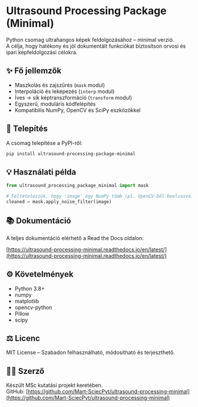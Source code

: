 # Ultrasound Processing Package (Minimal)

Python csomag ultrahangos képek feldolgozásához – minimal verzió.  
A célja, hogy hatékony és jól dokumentált funkciókat biztosítson orvosi és ipari képfeldolgozási célokra.

## ✨ Fő jellemzők

- Maszkolás és zajszűrés (`mask` modul)
- Interpoláció és leképezés (`interp` modul)
- Íves → sík képtranszformáció (`transform` modul)
- Egyszerű, moduláris kódfelépítés
- Kompatibilis NumPy, OpenCV és SciPy eszközökkel

## 🔧 Telepítés

A csomag telepítése a PyPI-ről:

```bash
pip install ultrasound-processing-package-minimal
```

## 💡 Használati példa

```python
from ultrasound_processing_package_minimal import mask

# Feltételezzük, hogy 'image' egy NumPy tömb (pl. OpenCV-ből beolvasva)
cleaned = mask.apply_noise_filter(image)
```

## 📚 Dokumentáció

A teljes dokumentáció elérhető a Read the Docs oldalon:

[https://ultrasound-processing-minimal.readthedocs.io/en/latest/](https://ultrasound-processing-minimal.readthedocs.io/en/latest/)

## ⚙️ Követelmények

- Python 3.8+
- numpy
- matplotlib
- opencv-python
- Pillow
- scipy

## ⚖️ Licenc

MIT License – Szabadon felhasználható, módosítható és terjeszthető.

## 👨‍💻 Szerző

Készült MSc kutatási projekt keretében.  
GitHub: [https://github.com/Mart-SciecPyt/ultrasound-processing-minimal](https://github.com/Mart-SciecPyt/ultrasound-processing-minimal)
